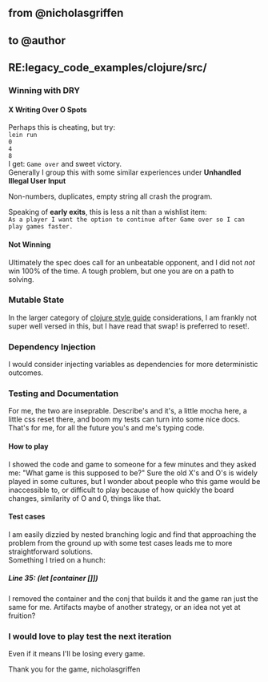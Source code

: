 ## from @nicholasgriffen 
## to @author 
## RE:legacy_code_examples/clojure/src/

### Winning with DRY

#### X Writing Over O Spots 
Perhaps this is cheating, but try:   
`lein run`  
`0`  
`4`  
`8`  
I get: `Game over` and sweet victory.  
Generally I group this with some similar experiences under **Unhandled Illegal User Input**

Non-numbers, duplicates, empty string all crash the program.  

Speaking of **early exits**, this is less a nit than a wishlist item:    
 `As a player I want the option to continue after Game over so I can play games faster.`   

#### Not Winning  
Ultimately the spec does call for an unbeatable opponent, and I did not _not_ win 100% of the time. A tough problem, but one you are on a path to solving.

### Mutable State
In the larger category of [clojure style guide](https://github.com/bbatsov/clojure-style-guide) considerations, I am frankly not super well versed in this, but I have read that swap! is preferred to reset!. 

### Dependency Injection 
I would consider injecting variables as dependencies for more deterministic outcomes.  

### Testing and Documentation
For me, the two are inseprable. Describe's and it's, a little mocha here, a little css reset there, and boom my tests can turn into some nice docs. That's 
for me, for all the future you's and me's typing code.

#### How to play 
I showed the code and game to someone for a few minutes and they asked me: "What game is this supposed to be?" Sure the old X's and O's is widely played in some cultures, but I wonder about people who this game would be inaccessible to, or difficult to play because of how quickly the board changes, similarity of O and 0, things like that.

#### Test cases 
I am easily dizzied by nested branching logic and find that approaching the problem from the ground up with some test cases leads me to more straightforward solutions.   
Something I tried on a hunch: 
##### Line 35: (let [container []])
I removed the container and the conj that builds it and the game ran just the same for me. Artifacts maybe of another strategy, or an idea not yet at fruition?   

### I would love to play test the next iteration
Even if it means I'll be losing every game. 

Thank you for the game,
nicholasgriffen
